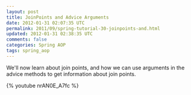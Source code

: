```yaml
---           
layout: post
title: JoinPoints and Advice Arguments
date: 2012-01-31 02:07:35 UTC
permalink: 2011/09/spring-tutorial-30-joinpoints-and.html
updated: 2012-01-31 02:38:35 UTC
comments: false
categories: Spring AOP
tags: spring_aop
---
```


We'll now learn about join points, and how we can use arguments in the advice methods to get information about join points.

{% youtube nrAN0E_A7fc %}